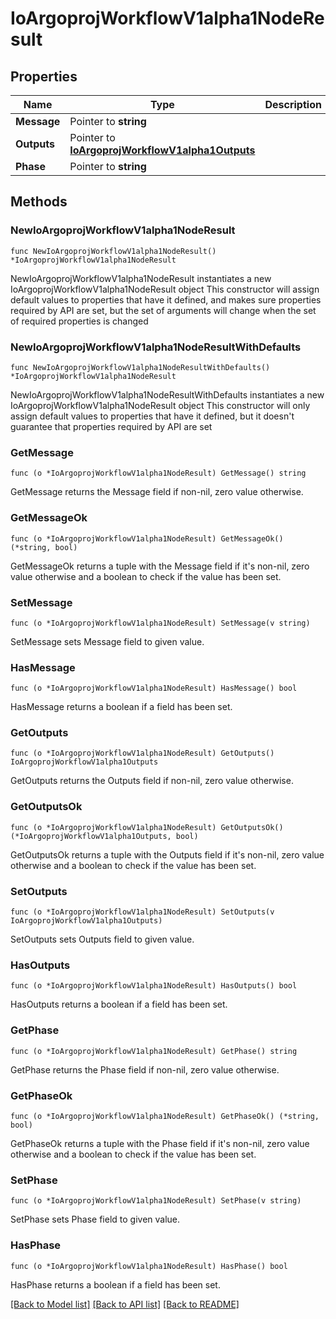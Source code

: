 # IoArgoprojWorkflowV1alpha1NodeResult

## Properties

Name | Type | Description | Notes
------------ | ------------- | ------------- | -------------
**Message** | Pointer to **string** |  | [optional] 
**Outputs** | Pointer to [**IoArgoprojWorkflowV1alpha1Outputs**](IoArgoprojWorkflowV1alpha1Outputs.md) |  | [optional] 
**Phase** | Pointer to **string** |  | [optional] 

## Methods

### NewIoArgoprojWorkflowV1alpha1NodeResult

`func NewIoArgoprojWorkflowV1alpha1NodeResult() *IoArgoprojWorkflowV1alpha1NodeResult`

NewIoArgoprojWorkflowV1alpha1NodeResult instantiates a new IoArgoprojWorkflowV1alpha1NodeResult object
This constructor will assign default values to properties that have it defined,
and makes sure properties required by API are set, but the set of arguments
will change when the set of required properties is changed

### NewIoArgoprojWorkflowV1alpha1NodeResultWithDefaults

`func NewIoArgoprojWorkflowV1alpha1NodeResultWithDefaults() *IoArgoprojWorkflowV1alpha1NodeResult`

NewIoArgoprojWorkflowV1alpha1NodeResultWithDefaults instantiates a new IoArgoprojWorkflowV1alpha1NodeResult object
This constructor will only assign default values to properties that have it defined,
but it doesn't guarantee that properties required by API are set

### GetMessage

`func (o *IoArgoprojWorkflowV1alpha1NodeResult) GetMessage() string`

GetMessage returns the Message field if non-nil, zero value otherwise.

### GetMessageOk

`func (o *IoArgoprojWorkflowV1alpha1NodeResult) GetMessageOk() (*string, bool)`

GetMessageOk returns a tuple with the Message field if it's non-nil, zero value otherwise
and a boolean to check if the value has been set.

### SetMessage

`func (o *IoArgoprojWorkflowV1alpha1NodeResult) SetMessage(v string)`

SetMessage sets Message field to given value.

### HasMessage

`func (o *IoArgoprojWorkflowV1alpha1NodeResult) HasMessage() bool`

HasMessage returns a boolean if a field has been set.

### GetOutputs

`func (o *IoArgoprojWorkflowV1alpha1NodeResult) GetOutputs() IoArgoprojWorkflowV1alpha1Outputs`

GetOutputs returns the Outputs field if non-nil, zero value otherwise.

### GetOutputsOk

`func (o *IoArgoprojWorkflowV1alpha1NodeResult) GetOutputsOk() (*IoArgoprojWorkflowV1alpha1Outputs, bool)`

GetOutputsOk returns a tuple with the Outputs field if it's non-nil, zero value otherwise
and a boolean to check if the value has been set.

### SetOutputs

`func (o *IoArgoprojWorkflowV1alpha1NodeResult) SetOutputs(v IoArgoprojWorkflowV1alpha1Outputs)`

SetOutputs sets Outputs field to given value.

### HasOutputs

`func (o *IoArgoprojWorkflowV1alpha1NodeResult) HasOutputs() bool`

HasOutputs returns a boolean if a field has been set.

### GetPhase

`func (o *IoArgoprojWorkflowV1alpha1NodeResult) GetPhase() string`

GetPhase returns the Phase field if non-nil, zero value otherwise.

### GetPhaseOk

`func (o *IoArgoprojWorkflowV1alpha1NodeResult) GetPhaseOk() (*string, bool)`

GetPhaseOk returns a tuple with the Phase field if it's non-nil, zero value otherwise
and a boolean to check if the value has been set.

### SetPhase

`func (o *IoArgoprojWorkflowV1alpha1NodeResult) SetPhase(v string)`

SetPhase sets Phase field to given value.

### HasPhase

`func (o *IoArgoprojWorkflowV1alpha1NodeResult) HasPhase() bool`

HasPhase returns a boolean if a field has been set.


[[Back to Model list]](../README.md#documentation-for-models) [[Back to API list]](../README.md#documentation-for-api-endpoints) [[Back to README]](../README.md)


